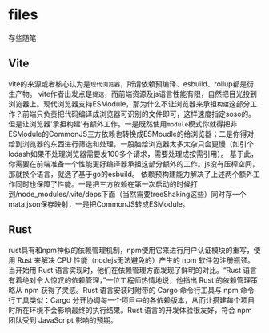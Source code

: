 # files
存些随笔
## Vite
vite的来源或者核心认为是`现代浏览器`，所谓依赖预编译、esbuild、rollup都是衍生产物。
vite作者出发点是`提速`，而前端资源及js语言性能有限，自然把目光投到浏览器上。现代浏览器支持ESModule，那为什么不让浏览器来承担`构建`这部分工作？前端只负责把代码编译成浏览器可识别的文件即可，这样速度指定soso的。
但是让浏览器'承担构建'有额外工作。一是既然使用`module`模式你就得把非ESModule的CommonJS三方依赖也转换成ESMoudle的给浏览器；二是你得对给到浏览器的东西进行筛选和处理，一股脑给浏览器太多太杂只会更慢（如引个lodash如果不处理浏览器需要发100多个请求，需要处理成按需引用）。
基于此，你需要在前端准备一个性能更好编译器承担这部分额外的工作。js没有压榨空间，那就换个语言，就选了基于go的esbuild。
依赖预构建能力解决了上述两个额外工作同时也保障了性能。一是把三方依赖在第一次启动的时候打到/node_modules/.vite/deps下面（当然需要treeShaking这些）同时存一个mata.json保存映射，一是把CommonJS转成ESModule。

## Rust
rust具有和npm神似的依赖管理机制，npm使用它来进行用户认证模块的重写，使用 Rust 来解决 CPU 性能（nodejs无法避免的）产生的 npm 软件包注册瓶颈。
当开始用 Rust 语言实现时，他们在依赖管理方面发现了鲜明的对比。“Rust 语言有着绝对令人惊叹的依赖管理，”一位工程师热情地说，他指出 Rust 的依赖管理策略从 npm 获得了灵感。Rust 语言安装时附带的 Cargo 命令行工具与 npm 命令行工具类似：Cargo 分开协调每一个项目中的各依赖版本，从而让搭建每个项目时所在环境不会影响最终的执行结果。Rust 语言的开发体验很友好，符合 npm 团队受到 JavaScript 影响的预期。


